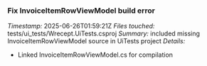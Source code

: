 ### Fix InvoiceItemRowViewModel build error
*Timestamp:* 2025-06-26T01:59:21Z
*Files touched:* tests/ui_tests/Wrecept.UiTests.csproj
*Summary:* included missing InvoiceItemRowViewModel source in UiTests project
*Details:*
- Linked InvoiceItemRowViewModel.cs for compilation
